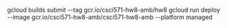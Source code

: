 gcloud builds submit --tag gcr.io/csci571-hw8-amb/hw8
gcloud run deploy --image gcr.io/csci571-hw8-amb/csci571-hw8-amb --platform managed